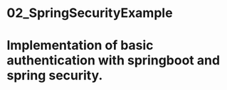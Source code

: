# 02_SpringSecurityExample
# Implementation of basic authentication with springboot and spring security.
